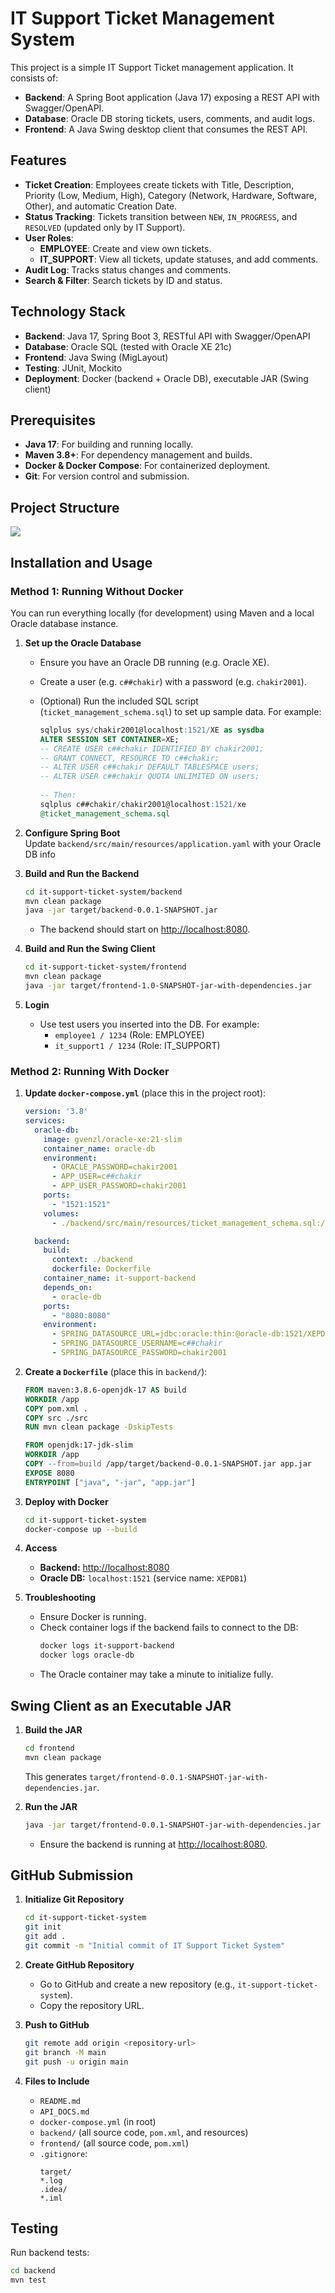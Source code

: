 # IT Support Ticket Management System

This project is a simple IT Support Ticket management application. It consists of:

- **Backend**: A Spring Boot application (Java 17) exposing a REST API with Swagger/OpenAPI.  
- **Database**: Oracle DB storing tickets, users, comments, and audit logs.  
- **Frontend**: A Java Swing desktop client that consumes the REST API.

## Features

- **Ticket Creation**: Employees create tickets with Title, Description, Priority (Low, Medium, High), Category (Network, Hardware, Software, Other), and automatic Creation Date.
- **Status Tracking**: Tickets transition between `NEW`, `IN_PROGRESS`, and `RESOLVED` (updated only by IT Support).
- **User Roles**:
  - **EMPLOYEE**: Create and view own tickets.
  - **IT_SUPPORT**: View all tickets, update statuses, and add comments.
- **Audit Log**: Tracks status changes and comments.
- **Search & Filter**: Search tickets by ID and status.

## Technology Stack
- **Backend**: Java 17, Spring Boot 3, RESTful API with Swagger/OpenAPI
- **Database**: Oracle SQL (tested with Oracle XE 21c)
- **Frontend**: Java Swing (MigLayout)
- **Testing**: JUnit, Mockito
- **Deployment**: Docker (backend + Oracle DB), executable JAR (Swing client)

## Prerequisites
- **Java 17**: For building and running locally.
- **Maven 3.8+**: For dependency management and builds.
- **Docker & Docker Compose**: For containerized deployment.
- **Git**: For version control and submission.

## Project Structure
<img src="captures/Capture1.PNG">

## Installation and Usage

### Method 1: Running Without Docker

You can run everything locally (for development) using Maven and a local Oracle database instance.

1. **Set up the Oracle Database**
    - Ensure you have an Oracle DB running (e.g. Oracle XE).
    - Create a user (e.g. `c##chakir`) with a password (e.g. `chakir2001`).
    - (Optional) Run the included SQL script (`ticket_management_schema.sql`) to set up sample data. For example:

      ```sql
      sqlplus sys/chakir2001@localhost:1521/XE as sysdba
      ALTER SESSION SET CONTAINER=XE;
      -- CREATE USER c##chakir IDENTIFIED BY chakir2001;
      -- GRANT CONNECT, RESOURCE TO c##chakir;
      -- ALTER USER c##chakir DEFAULT TABLESPACE users;
      -- ALTER USER c##chakir QUOTA UNLIMITED ON users;
 
      -- Then:
      sqlplus c##chakir/chakir2001@localhost:1521/xe
      @ticket_management_schema.sql
      ```

2. **Configure Spring Boot**  
   Update `backend/src/main/resources/application.yaml` with your Oracle DB info

3. **Build and Run the Backend**

   ```bash
   cd it-support-ticket-system/backend
   mvn clean package
   java -jar target/backend-0.0.1-SNAPSHOT.jar
   ```

   - The backend should start on [http://localhost:8080](http://localhost:8080).

4. **Build and Run the Swing Client**

   ```bash
   cd it-support-ticket-system/frontend
   mvn clean package
   java -jar target/frontend-1.0-SNAPSHOT-jar-with-dependencies.jar
   ```

5. **Login**
   - Use test users you inserted into the DB. For example:
     - `employee1 / 1234` (Role: EMPLOYEE)
     - `it_support1 / 1234` (Role: IT_SUPPORT)

### Method 2: Running With Docker

1. **Update `docker-compose.yml`** (place this in the project root):
   ```yaml
   version: '3.8'
   services:
     oracle-db:
       image: gvenzl/oracle-xe:21-slim
       container_name: oracle-db
       environment:
         - ORACLE_PASSWORD=chakir2001
         - APP_USER=c##chakir
         - APP_USER_PASSWORD=chakir2001
       ports:
         - "1521:1521"
       volumes:
         - ./backend/src/main/resources/ticket_management_schema.sql:/docker-entrypoint-initdb.d/ticket_management_schema.sql

     backend:
       build:
         context: ./backend
         dockerfile: Dockerfile
       container_name: it-support-backend
       depends_on:
         - oracle-db
       ports:
         - "8080:8080"
       environment:
         - SPRING_DATASOURCE_URL=jdbc:oracle:thin:@oracle-db:1521/XEPDB1
         - SPRING_DATASOURCE_USERNAME=c##chakir
         - SPRING_DATASOURCE_PASSWORD=chakir2001
   ```

2. **Create a `Dockerfile`** (place this in `backend/`):

   ```Dockerfile
   FROM maven:3.8.6-openjdk-17 AS build
   WORKDIR /app
   COPY pom.xml .
   COPY src ./src
   RUN mvn clean package -DskipTests

   FROM openjdk:17-jdk-slim
   WORKDIR /app
   COPY --from=build /app/target/backend-0.0.1-SNAPSHOT.jar app.jar
   EXPOSE 8080
   ENTRYPOINT ["java", "-jar", "app.jar"]
   ```

3. **Deploy with Docker**

   ```bash
   cd it-support-ticket-system
   docker-compose up --build
   ```

4. **Access**
   - **Backend:** [http://localhost:8080](http://localhost:8080)
   - **Oracle DB:** `localhost:1521` (service name: `XEPDB1`)

5. **Troubleshooting**
   - Ensure Docker is running.
   - Check container logs if the backend fails to connect to the DB:
     ```bash
     docker logs it-support-backend
     docker logs oracle-db
     ```
   - The Oracle container may take a minute to initialize fully.

## Swing Client as an Executable JAR

1. **Build the JAR**
   ```bash
   cd frontend
   mvn clean package
   ```
   This generates `target/frontend-0.0.1-SNAPSHOT-jar-with-dependencies.jar`.

2. **Run the JAR**
   ```bash
   java -jar target/frontend-0.0.1-SNAPSHOT-jar-with-dependencies.jar
   ```
   - Ensure the backend is running at [http://localhost:8080](http://localhost:8080).

## GitHub Submission

1. **Initialize Git Repository**
   ```bash
   cd it-support-ticket-system
   git init
   git add .
   git commit -m "Initial commit of IT Support Ticket System"
   ```

2. **Create GitHub Repository**
   - Go to GitHub and create a new repository (e.g., `it-support-ticket-system`).
   - Copy the repository URL.

3. **Push to GitHub**
   ```bash
   git remote add origin <repository-url>
   git branch -M main
   git push -u origin main
   ```

4. **Files to Include**
   - `README.md`
   - `API_DOCS.md`
   - `docker-compose.yml` (in root)
   - `backend/` (all source code, `pom.xml`, and resources)
   - `frontend/` (all source code, `pom.xml`)
   - `.gitignore`:
     ```
     target/
     *.log
     .idea/
     *.iml
     ```

## Testing

Run backend tests:
```bash
cd backend
mvn test
```

